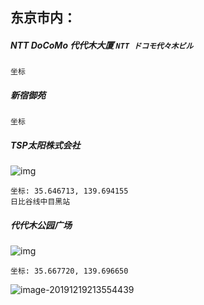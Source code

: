 ## 东京市内：
##### NTT DoCoMo 代代木大厦 `NTT ドコモ代々木ビル`
    坐标
##### 新宿御苑
    坐标
##### TSP太阳株式会社

![img](https:////pic.qyer.com/album/user/589/47/REFcRh0BYA/index/1360x)

    坐标: 35.646713, 139.694155
    日比谷线中目黑站   
##### 代代木公园广场

![img](https:////pic1.qyer.com/album/user/589/47/REFcRh0DZg/index/1360x)

    坐标: 35.667720, 139.696650

![image-20191219213554439](https://tva1.sinaimg.cn/large/006tNbRwgy1ga2cz65cq4j30g40gy498.jpg)